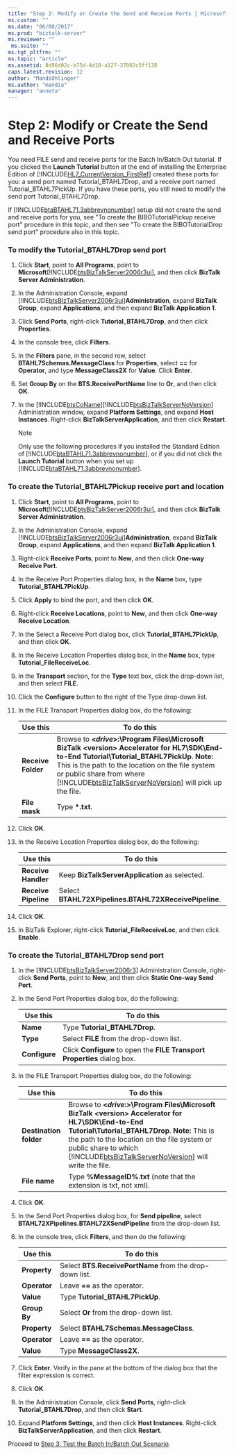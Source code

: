 ```yaml
---
title: "Step 2: Modify or Create the Send and Receive Ports | Microsoft Docs"
ms.custom: ""
ms.date: "06/08/2017"
ms.prod: "biztalk-server"
ms.reviewer: ""
 ms.suite: ""
ms.tgt_pltfrm: ""
ms.topic: "article"
ms.assetid: 8d96d02c-b75d-4d18-a127-37002c5ff138
caps.latest.revision: 12
author: "MandiOhlinger"
ms.author: "mandia"
manager: "anneta"
---
```

# Step 2: Modify or Create the Send and Receive Ports
You need FILE send and receive ports for the Batch In/Batch Out tutorial. If you clicked the **Launch Tutorial** button at the end of installing the Enterprise Edition of [!INCLUDE[HL7_CurrentVersion_FirstRef](../../includes/hl7-currentversion-firstref-md.md)] created these ports for you: a send port named Tutorial_BTAHL7Drop, and a receive port named Tutorial_BTAHL7PickUp. If you have these ports, you still need to modify the send port Tutorial_BTAHL7Drop.  
  
 If [!INCLUDE[btaBTAHL71.3abbrevnonumber](../../includes/btabtahl71-3abbrevnonumber-md.md)] setup did not create the send and receive ports for you, see "To create the BIBOTutorialPickup receive port" procedure in this topic, and then see "To create the BIBOTutorialDrop send port" procedure also in this topic.  
  
### To modify the Tutorial_BTAHL7Drop send port  
  
1.  Click **Start**, point to **All Programs**, point to **Microsoft**[!INCLUDE[btsBizTalkServer2006r3ui](../../includes/btsbiztalkserver2006r3ui-md.md)], and then click **BizTalk Server Administration**.  
  
2.  In the Administration Console, expand [!INCLUDE[btsBizTalkServer2006r3ui](../../includes/btsbiztalkserver2006r3ui-md.md)]**Administration**, expand **BizTalk Group**, expand **Applications**, and then expand **BizTalk Application 1**.  
  
3.  Click **Send Ports**, right-click **Tutorial_BTAHL7Drop**, and then click **Properties**.  
  
4.  In the console tree, click **Filters**.  
  
5.  In the **Filters** pane, in the second row, select **BTAHL7Schemas.MessageClass** for **Properties**, select **==** for **Operator**, and type **MessageClass2X** for **Value**. Click **Enter**.  
  
6.  Set **Group By** on the **BTS.ReceivePortName** line to **Or**, and then click **OK**.  
  
7.  In the [!INCLUDE[btsCoName](../../includes/btsconame-md.md)][!INCLUDE[btsBizTalkServerNoVersion](../../includes/btsbiztalkservernoversion-md.md)] Administration window, expand **Platform Settings**, and expand **Host Instances**. Right-click **BizTalkServerApplication**, and then click **Restart**.  
  
    > [!NOTE]
    >  Only use the following procedures if you installed the Standard Edition of [!INCLUDE[btaBTAHL71.3abbrevnonumber](../../includes/btabtahl71-3abbrevnonumber-md.md)], or if you did not click the **Launch Tutorial** button when you set up [!INCLUDE[btaBTAHL71.3abbrevnonumber](../../includes/btabtahl71-3abbrevnonumber-md.md)].  
  
### To create the Tutorial_BTAHL7Pickup receive port and location  
  
1.  Click **Start**, point to **All Programs**, point to **Microsoft**[!INCLUDE[btsBizTalkServer2006r3ui](../../includes/btsbiztalkserver2006r3ui-md.md)], and then click **BizTalk Server Administration**.  
  
2.  In the Administration Console, expand [!INCLUDE[btsBizTalkServer2006r3ui](../../includes/btsbiztalkserver2006r3ui-md.md)]**Administration**, expand **BizTalk Group**, expand **Applications**, and then expand **BizTalk Application 1**.  
  
3.  Right-click **Receive Ports**, point to **New**, and then click **One-way Receive Port**.  
  
4.  In the Receive Port Properties dialog box, in the **Name** box, type **Tutorial_BTAHL7PickUp**.  
  
5.  Click **Apply** to bind the port, and then click **OK**.  
  
6.  Right-click **Receive Locations**, point to **New**, and then click **One-way Receive Location**.  
  
7.  In the Select a Receive Port dialog box, click **Tutorial_BTAHL7PickUp**, and then click **OK**.  
  
8.  In the Receive Location Properties dialog box, in the **Name** box, type **Tutorial_FileReceiveLoc**.  
  
9. In the **Transport** section, for the **Type** text box, click the drop-down list, and then select **FILE**.  
  
10. Click the **Configure** button to the right of the Type drop-down list.  
  
11. In the FILE Transport Properties dialog box, do the following:  
  
    |Use this|To do this|  
    |--------------|----------------|  
    |**Receive Folder**|Browse to **\<***drive***>:\Program Files\Microsoft BizTalk \<version> Accelerator for HL7\SDK\End-to-End Tutorial\Tutorial_BTAHL7PickUp**. **Note:**  This is the path to the location on the file system or public share from where [!INCLUDE[btsBizTalkServerNoVersion](../../includes/btsbiztalkservernoversion-md.md)] will pick up the file.|  
    |**File mask**|Type **\*.txt**.|  
  
12. Click **OK**.  
  
13. In the Receive Location Properties dialog box, do the following:  
  
    |Use this|To do this|  
    |--------------|----------------|  
    |**Receive Handler**|Keep **BizTalkServerApplication** as selected.|  
    |**Receive Pipeline**|Select **BTAHL72XPipelines.BTAHL72XReceivePipeline**.|  
  
14. Click **OK**.  
  
15. In BizTalk Explorer, right-click **Tutorial_FileReceiveLoc**, and then click **Enable**.  
  
### To create the Tutorial_BTAHL7Drop send port  
  
1.  In the [!INCLUDE[btsBizTalkServer2006r3](../../includes/btsbiztalkserver2006r3-md.md)] Administration Console, right-click **Send Ports**, point to **New**, and then click **Static One-way Send Port**.  
  
2.  In the Send Port Properties dialog box, do the following:  
  
    |Use this|To do this|  
    |--------------|----------------|  
    |**Name**|Type **Tutorial_BTAHL7Drop**.|  
    |**Type**|Select **FILE** from the drop-down list.|  
    |**Configure**|Click **Configure** to open the **FILE Transport Properties** dialog box.|  
  
3.  In the FILE Transport Properties dialog box, do the following:  
  
    |Use this|To do this|  
    |--------------|----------------|  
    |**Destination folder**|Browse to **\<***drive***:>\Program Files\Microsoft BizTalk \<version> Accelerator for HL7\SDK\End-to-End Tutorial\Tutorial_BTAHL7Drop**. **Note:**  This is the path to the location on the file system or public share to which [!INCLUDE[btsBizTalkServerNoVersion](../../includes/btsbiztalkservernoversion-md.md)] will write the file.|  
    |**File name**|Type **%MessageID%.txt** (note that the extension is txt, not xml).|  
  
4.  Click **OK**.  
  
5.  In the Send Port Properties dialog box, for **Send pipeline**, select **BTAHL72XPipelines.BTAHL72XSendPipeline** from the drop-down list.  
  
6.  In the console tree, click **Filters**, and then do the following:  
  
    |Use this|To do this|  
    |--------------|----------------|  
    |**Property**|Select **BTS.ReceivePortName** from the drop-down list.|  
    |**Operator**|Leave **==** as the operator.|  
    |**Value**|Type **Tutorial_BTAHL7PickUp**.|  
    |**Group By**|Select **Or** from the drop-down list.|  
    |**Property**|Select **BTAHL7Schemas.MessageClass**.|  
    |**Operator**|Leave **==** as the operator.|  
    |**Value**|Type **MessageClass2X**.|  
  
7.  Click **Enter**. Verify in the pane at the bottom of the dialog box that the filter expression is correct.  
  
8.  Click **OK**.  
  
9. In the Administration Console, click **Send Ports**, right-click **Tutorial_BTAHL7Drop**, and then click **Start**.  
  
10. Expand **Platform Settings**, and then click **Host Instances**. Right-click **BizTalkServerApplication**, and then click **Restart**.  
  
 Proceed to [Step 3: Test the Batch In/Batch Out Scenario](../../adapters-and-accelerators/accelerator-hl7/step-3-test-the-batch-in-batch-out-scenario.md).